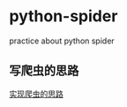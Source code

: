 # python-spider
practice about python spider

## 写爬虫的思路
[实现爬虫的思路](https://github.com/HARUSAKURIA/python_spider/commit/2be42806098fc6df341f096f26701c0792f79d0f)
